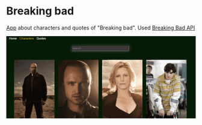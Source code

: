 
# Breaking bad #

[App](https://vvaleri.github.io/breakingbad/) about characters and quotes of "Breaking bad". Used [Breaking Bad API](https://www.breakingbadapi.com/)

![Demo](https://github.com/vvaleri/breakingbad/raw/main/demo.gif)
